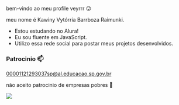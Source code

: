 bem-vindo ao meu profile veyrrr 😜

meu nome é Kawiny Vytórria Barrboza Raimunki.

- Estou estudando no Alura!
- Eu sou fluente em JavaScript.
- Utilizo essa rede social para postar meus projetos desenvolvidos.

 ### Patrocinio 📫 

 00001121293037sp@al.educacao.sp.gov.br
 
 não aceito patrocinio de empresas pobres 🤑
 
![](https://media1.tenor.com/m/iiHoJ_kPlbMAAAAC/ismeiow-hot.gif)
